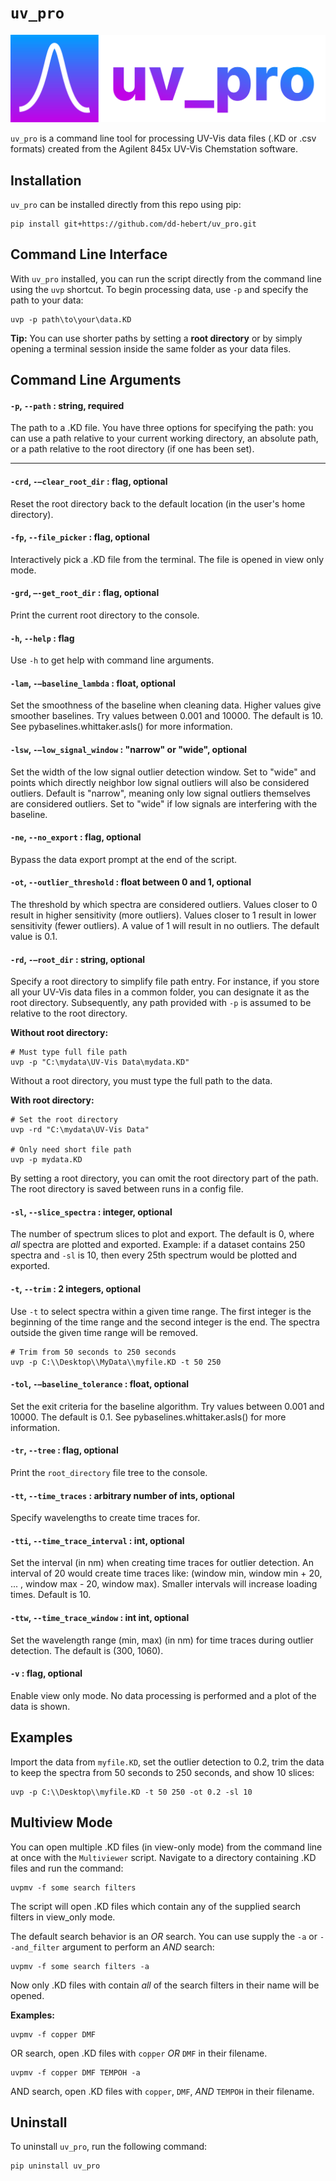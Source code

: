 ``uv_pro``
==========
![Banner logo](/docs/banner_logo1.png?raw=true "Banner Logo")

``uv_pro`` is a command line tool for processing UV-Vis data files (.KD or .csv formats) created from the Agilent 845x UV-Vis Chemstation software.

Installation
------------
``uv_pro`` can be installed directly from this repo using pip:

```
pip install git+https://github.com/dd-hebert/uv_pro.git
```

Command Line Interface
----------------------
With ``uv_pro`` installed, you can run the script directly from the command line using the ``uvp`` shortcut. To begin processing data, use ``-p`` and specify the path to your data:
```
uvp -p path\to\your\data.KD
```

**Tip:** You can use shorter paths by setting a **root directory** or by simply opening a terminal session inside the same folder as your data files.

Command Line Arguments
----------------------
#### ``-p``, ``--path`` : string, required
The path to a .KD file. You have three options for specifying the path: you can use a path relative to your current working directory, an absolute path, or a path relative to the root directory (if one has been set).

___

#### ``-crd``, ``-–clear_root_dir`` : flag, optional
Reset the root directory back to the default location (in the user's home directory).

#### ``-fp``, ``--file_picker`` : flag, optional
Interactively pick a .KD file from the terminal. The file is opened in view only mode.

#### ``-grd``, ``–-get_root_dir`` : flag, optional
Print the current root directory to the console.

#### ``-h``, ``--help`` : flag
Use ``-h`` to get help with command line arguments.

#### ``-lam``, ``-–baseline_lambda`` : float, optional
Set the smoothness of the baseline when cleaning data. Higher values give smoother baselines. Try values between 0.001 and 10000. The default is 10. See pybaselines.whittaker.asls() for more information.

#### ``-lsw``, ``-–low_signal_window`` : "narrow" or "wide", optional
Set the width of the low signal outlier detection window. Set to "wide" and points which directly neighbor low signal outliers will also be considered outliers. Default is "narrow", meaning only low signal outliers themselves are considered outliers. Set to "wide" if low signals are interfering with the baseline.

#### ``-ne``, ``--no_export`` : flag, optional
Bypass the data export prompt at the end of the script.

#### ``-ot``, ``--outlier_threshold`` : float between 0 and 1, optional
The threshold by which spectra are considered outliers. Values closer to 0 result in higher sensitivity (more outliers). Values closer to 1 result in lower sensitivity (fewer outliers). A value of 1 will result in no outliers. The default value is 0.1.

#### ``-rd``, ``-–root_dir`` : string, optional
Specify a root directory to simplify file path entry. For instance, if you store all your UV-Vis data files in a common folder, you can designate it as the root directory. Subsequently, any path provided with ``-p`` is assumed to be relative to the root directory.

**Without root directory:**
```
# Must type full file path
uvp -p "C:\mydata\UV-Vis Data\mydata.KD"
```

Without a root directory, you must type the full path to the data. 

**With root directory:**
```
# Set the root directory
uvp -rd "C:\mydata\UV-Vis Data"

# Only need short file path
uvp -p mydata.KD
```

By setting a root directory, you can omit the root directory part of the path. The root directory is saved between runs in a config file.

#### ``-sl``, ``--slice_spectra`` : integer, optional
The number of spectrum slices to plot and export. The default is 0, where *all* spectra are plotted and exported. Example: if a dataset contains 250 spectra and ``-sl`` is 10, then every 25th spectrum would be plotted and exported.

#### ``-t``, ``--trim`` : 2 integers, optional
Use ``-t`` to select spectra within a given time range. The first integer is the beginning of the time range and the second integer is the end. The spectra outside the given time range will be removed.

```
# Trim from 50 seconds to 250 seconds
uvp -p C:\\Desktop\\MyData\\myfile.KD -t 50 250
```

#### ``-tol``, ``-–baseline_tolerance`` : float, optional
Set the exit criteria for the baseline algorithm. Try values between 0.001 and 10000. The default is 0.1. See pybaselines.whittaker.asls() for more information.

#### ``-tr``, ``--tree`` : flag, optional
Print the ``root_directory`` file tree to the console.

#### ``-tt``, ``--time_traces`` : arbitrary number of ints, optional
Specify wavelengths to create time traces for.

#### ``-tti``, ``--time_trace_interval`` : int, optional
Set the interval (in nm) when creating time traces for outlier detection. An interval of 20 would create time traces like: (window min, window min + 20, ... , window max - 20, window max). Smaller intervals will increase loading times. Default is 10.

#### ``-ttw``, ``--time_trace_window`` : int int, optional
Set the wavelength range (min, max) (in nm) for time traces during outlier detection. The default is (300, 1060).

#### ``-v`` : flag, optional
Enable view only mode. No data processing is performed and a plot of the data is shown.

Examples
--------
Import the data from ``myfile.KD``, set the outlier detection to 0.2, trim the data to keep the spectra from 50 seconds to 250 seconds, and show 10 slices:
```
uvp -p C:\\Desktop\\myfile.KD -t 50 250 -ot 0.2 -sl 10
```

Multiview Mode
--------------
You can open multiple .KD files (in view-only mode) from the command line at once with the ``Multiviewer`` script. Navigate to a directory containing .KD files and run the command:
```
uvpmv -f some search filters
```

The script will open .KD files which contain any of the supplied search filters in view_only mode.

The default search behavior is an *OR* search. You can use supply the ``-a`` or ``--and_filter`` argument to perform an *AND* search:
```
uvpmv -f some search filters -a
```

Now only .KD files with contain *all* of the search filters in their name will be opened.

**Examples:**
```
uvpmv -f copper DMF
```
OR search, open .KD files with ``copper`` *OR* ``DMF`` in their filename.

```
uvpmv -f copper DMF TEMPOH -a
```
AND search, open .KD files with ``copper``, ``DMF``, *AND* ``TEMPOH`` in their filename.

Uninstall
---------
To uninstall ``uv_pro``, run the following command:
```
pip uninstall uv_pro
```
